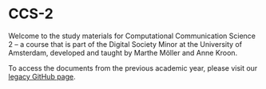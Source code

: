 # CCS-2

Welcome to the study materials for Computational Communication Science 2 – a course that is part of the Digital Society Minor at the University of Amsterdam, developed and taught by Marthe Möller and Anne Kroon.

To access the documents from the previous academic year, please visit our [legacy GitHub page](https://github.com/annekroon/CCS-2).